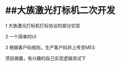 ##大族激光打标机二次开发
===========================================================================================================
1 大族激光打标机打标协议的部分实现  

2 一个简单的UI  

3 根据客户码规则，生产客户码并上传至MES

项目搁置，有兴趣的自己实现逻辑测试下
